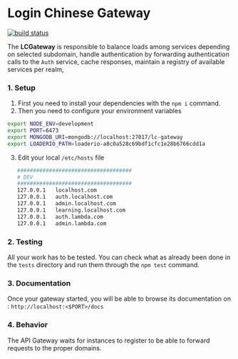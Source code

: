 # Login Chinese Gateway 

[![build status](https://gitlab.com/loginchinese/webservices/gateway/badges/develop/build.svg)](https://gitlab.com/loginchinese/webservices/gateway/commits/develop)

The **LCGateway** is responsible to balance loads among services depending on selected subdomain, 
handle authentication by forwarding authentication calls to the `Auth` service, 
cache responses, 
maintain a registry of available services per realm,

### 1. Setup
 1. First you need to install your dependencies with the `npm i` command.
 2. Then you need to configure your environment variables
 
 ```bash
 export NODE_ENV=development
 export PORT=6473
 export MONGODB_URI=mongodb://localhost:27017/lc-gateway
 export LOADERIO_PATH=loaderio-a8c0a528c69bdf1cfc1e28b6766cdd1a
 ```
 3. Edit your local `/etc/hosts` file
 
 ```bash
    ####################################
    # DEV
    ####################################
    127.0.0.1   localhost.com
    127.0.0.1   auth.localhost.com
    127.0.0.1   admin.localhost.com
    127.0.0.1   learning.localhost.com
    127.0.0.1   auth.lambda.com
    127.0.0.1   admin.lambda.com
 ```
 
### 2. Testing
All your work has to be tested.
You can check what as already been done in the `tests` directory and run them through the `npm test` command.


### 3. Documentation  
Once your gateway started, you will be able to browse its documentation on : `http://localhost:<$PORT>/docs`

### 4. Behavior
The API Gateway waits for instances to register to be able to forward requests to the proper domains.